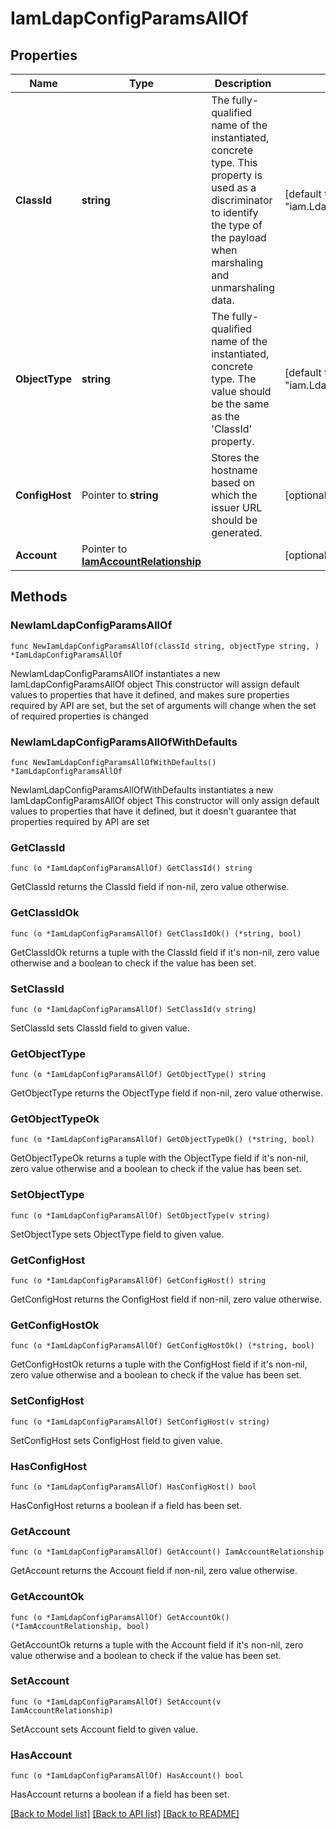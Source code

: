 # IamLdapConfigParamsAllOf

## Properties

Name | Type | Description | Notes
------------ | ------------- | ------------- | -------------
**ClassId** | **string** | The fully-qualified name of the instantiated, concrete type. This property is used as a discriminator to identify the type of the payload when marshaling and unmarshaling data. | [default to "iam.LdapConfigParams"]
**ObjectType** | **string** | The fully-qualified name of the instantiated, concrete type. The value should be the same as the &#39;ClassId&#39; property. | [default to "iam.LdapConfigParams"]
**ConfigHost** | Pointer to **string** | Stores the hostname based on which the issuer URL should be generated. | [optional] 
**Account** | Pointer to [**IamAccountRelationship**](IamAccountRelationship.md) |  | [optional] 

## Methods

### NewIamLdapConfigParamsAllOf

`func NewIamLdapConfigParamsAllOf(classId string, objectType string, ) *IamLdapConfigParamsAllOf`

NewIamLdapConfigParamsAllOf instantiates a new IamLdapConfigParamsAllOf object
This constructor will assign default values to properties that have it defined,
and makes sure properties required by API are set, but the set of arguments
will change when the set of required properties is changed

### NewIamLdapConfigParamsAllOfWithDefaults

`func NewIamLdapConfigParamsAllOfWithDefaults() *IamLdapConfigParamsAllOf`

NewIamLdapConfigParamsAllOfWithDefaults instantiates a new IamLdapConfigParamsAllOf object
This constructor will only assign default values to properties that have it defined,
but it doesn't guarantee that properties required by API are set

### GetClassId

`func (o *IamLdapConfigParamsAllOf) GetClassId() string`

GetClassId returns the ClassId field if non-nil, zero value otherwise.

### GetClassIdOk

`func (o *IamLdapConfigParamsAllOf) GetClassIdOk() (*string, bool)`

GetClassIdOk returns a tuple with the ClassId field if it's non-nil, zero value otherwise
and a boolean to check if the value has been set.

### SetClassId

`func (o *IamLdapConfigParamsAllOf) SetClassId(v string)`

SetClassId sets ClassId field to given value.


### GetObjectType

`func (o *IamLdapConfigParamsAllOf) GetObjectType() string`

GetObjectType returns the ObjectType field if non-nil, zero value otherwise.

### GetObjectTypeOk

`func (o *IamLdapConfigParamsAllOf) GetObjectTypeOk() (*string, bool)`

GetObjectTypeOk returns a tuple with the ObjectType field if it's non-nil, zero value otherwise
and a boolean to check if the value has been set.

### SetObjectType

`func (o *IamLdapConfigParamsAllOf) SetObjectType(v string)`

SetObjectType sets ObjectType field to given value.


### GetConfigHost

`func (o *IamLdapConfigParamsAllOf) GetConfigHost() string`

GetConfigHost returns the ConfigHost field if non-nil, zero value otherwise.

### GetConfigHostOk

`func (o *IamLdapConfigParamsAllOf) GetConfigHostOk() (*string, bool)`

GetConfigHostOk returns a tuple with the ConfigHost field if it's non-nil, zero value otherwise
and a boolean to check if the value has been set.

### SetConfigHost

`func (o *IamLdapConfigParamsAllOf) SetConfigHost(v string)`

SetConfigHost sets ConfigHost field to given value.

### HasConfigHost

`func (o *IamLdapConfigParamsAllOf) HasConfigHost() bool`

HasConfigHost returns a boolean if a field has been set.

### GetAccount

`func (o *IamLdapConfigParamsAllOf) GetAccount() IamAccountRelationship`

GetAccount returns the Account field if non-nil, zero value otherwise.

### GetAccountOk

`func (o *IamLdapConfigParamsAllOf) GetAccountOk() (*IamAccountRelationship, bool)`

GetAccountOk returns a tuple with the Account field if it's non-nil, zero value otherwise
and a boolean to check if the value has been set.

### SetAccount

`func (o *IamLdapConfigParamsAllOf) SetAccount(v IamAccountRelationship)`

SetAccount sets Account field to given value.

### HasAccount

`func (o *IamLdapConfigParamsAllOf) HasAccount() bool`

HasAccount returns a boolean if a field has been set.


[[Back to Model list]](../README.md#documentation-for-models) [[Back to API list]](../README.md#documentation-for-api-endpoints) [[Back to README]](../README.md)


